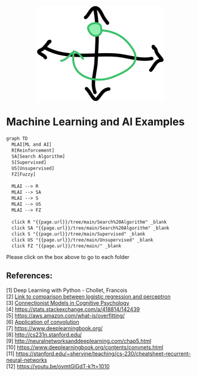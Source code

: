 <img src="https://raw.githubusercontent.com/lamegaton/Machine-Learning-and-AI-Examples/892b8c8983b88b7018c442ee8ae2b3364ed790a0/Assets/navigation.svg" alt="navigation" style="display: block; margin-left: auto; margin-right: auto;">

# Machine Learning and AI Examples
```mermaid
graph TD
  MLAI[ML and AI]
  R[Reinforcement]
  SA[Search Algorithm]
  S[Supervised]
  US[Unsupervised]
  FZ[Fuzzy]

  MLAI --> R
  MLAI --> SA
  MLAI --> S
  MLAI --> US
  MLAI --> FZ

  click R "{{page.url}}/tree/main/Search%20Algorithm" _blank
  click SA "{{page.url}}/tree/main/Search%20Algorithm" _blank
  click S "{{page.url}}/tree/main/Supervised" _blank
  click US "{{page.url}}/tree/main/Unsupervised" _blank
  click FZ "{{page.url}}/tree/main/" _blank
```
Please click on the box above to go to each folder

## References:  
[1] Deep Learning with Python - Chollet, Francois  
[2] [Link to comparison between logistic regression and perceptron](https://stats.stackexchange.com/questions/162257/whats-the-difference-between-logistic-regression-and-perceptron)  
[3] [Connectionist Models in Cognitive Psychology](https://stanford.edu/~jlmcc/papers/McCCleeremans09CnxMdlsOCC.pdf)  
[4] https://stats.stackexchange.com/a/418814/142439  
[5] https://aws.amazon.com/what-is/overfitting/  
[6] [Application of convolution](https://dspillustrations.com/pages/posts/misc/the-convolution-theorem-and-application-examples.html)  
[7] https://www.deeplearningbook.org/  
[8] http://cs231n.stanford.edu/  
[9] http://neuralnetworksanddeeplearning.com/chap5.html  
[10] https://www.deeplearningbook.org/contents/convnets.html  
[11] https://stanford.edu/~shervine/teaching/cs-230/cheatsheet-recurrent-neural-networks  
[12] https://youtu.be/oymtGlGdT-k?t=1010  

